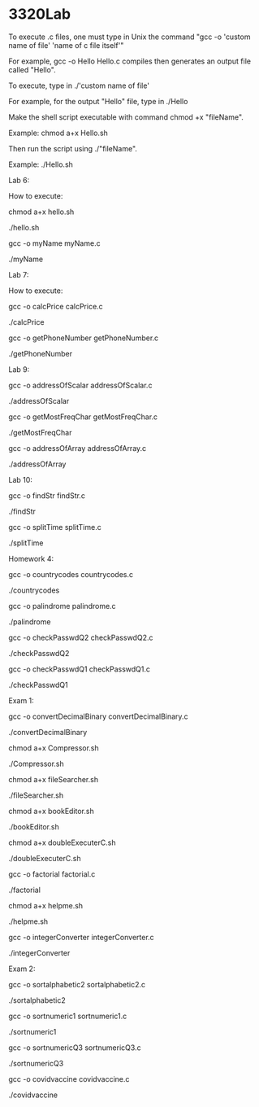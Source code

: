 # 3320Lab
To execute .c files, one must type in Unix the command "gcc -o 'custom name of file' 'name of c file itself'"

  For example, gcc -o Hello Hello.c compiles then generates an output file called "Hello".
  
To execute, type in ./'custom name of file'

  For example, for the output "Hello" file, type in ./Hello

Make the shell script executable with command chmod +x "fileName".
  
  Example: chmod a+x Hello.sh
  
Then run the script using ./"fileName".
  
  Example: ./Hello.sh
  
  
  
  

Lab 6: 

How to execute:

chmod a+x hello.sh

./hello.sh

gcc -o myName myName.c

./myName

Lab 7:

How to execute:

gcc -o calcPrice calcPrice.c

./calcPrice

gcc -o getPhoneNumber getPhoneNumber.c

./getPhoneNumber

Lab 9:

gcc -o addressOfScalar addressOfScalar.c

./addressOfScalar

gcc -o getMostFreqChar getMostFreqChar.c

./getMostFreqChar

gcc -o addressOfArray addressOfArray.c

./addressOfArray

Lab 10:

gcc -o findStr findStr.c

./findStr

gcc -o splitTime splitTime.c

./splitTime

Homework 4:

gcc -o countrycodes countrycodes.c

./countrycodes

gcc -o palindrome palindrome.c

./palindrome

gcc -o checkPasswdQ2 checkPasswdQ2.c

./checkPasswdQ2

gcc -o checkPasswdQ1 checkPasswdQ1.c

./checkPasswdQ1

Exam 1:

gcc -o convertDecimalBinary convertDecimalBinary.c

./convertDecimalBinary

chmod a+x Compressor.sh

./Compressor.sh

chmod a+x fileSearcher.sh

./fileSearcher.sh

chmod a+x bookEditor.sh

./bookEditor.sh

chmod a+x doubleExecuterC.sh

./doubleExecuterC.sh

gcc -o factorial factorial.c

./factorial

chmod a+x helpme.sh

./helpme.sh

gcc -o integerConverter integerConverter.c

./integerConverter

Exam 2:

gcc -o sortalphabetic2 sortalphabetic2.c

./sortalphabetic2

gcc -o sortnumeric1 sortnumeric1.c

./sortnumeric1

gcc -o sortnumericQ3 sortnumericQ3.c

./sortnumericQ3

gcc -o covidvaccine covidvaccine.c

./covidvaccine
